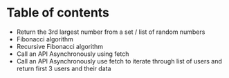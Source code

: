 # Table of contents



* Return the 3rd largest number from a set / list of random numbers&#x20;
* Fibonacci algorithm
* Recursive Fibonacci algorithm
* Call an API Asynchronously using fetch
* Call an API Asynchronously use fetch  to iterate through list of users and return first 3 users and their data
